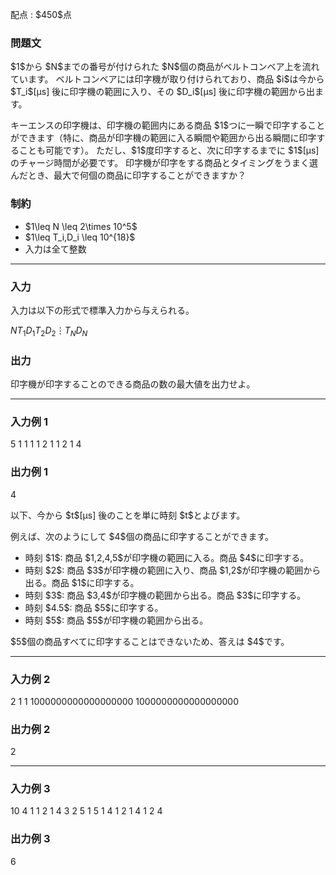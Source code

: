 
<div>

<span>

<span>

<p>
配点 : $450$点
</p>

<div>

<section>

### **問題文**

<p>
$1$から $N$までの番号が付けられた $N$個の商品がベルトコンベア上を流れています。
ベルトコンベアには印字機が取り付けられており、商品 $i$は今から $T_i$[μs] 後に印字機の範囲に入り、その $D_i$[μs] 後に印字機の範囲から出ます。
</p>

<p>
キーエンスの印字機は、印字機の範囲内にある商品 $1$つに一瞬で印字することができます（特に、商品が印字機の範囲に入る瞬間や範囲から出る瞬間に印字することも可能です）。
ただし、$1$度印字すると、次に印字するまでに $1$[μs] のチャージ時間が必要です。
印字機が印字をする商品とタイミングをうまく選んだとき、最大で何個の商品に印字することができますか？
</p>

</section>

</div>

<div>

<section>

### **制約**

<ul>

<li>
$1\leq N \leq 2\times 10^5$
</li>

<li>
$1\leq T_i,D_i \leq 10^{18}$
</li>

<li>
入力は全て整数
</li>

</ul>

</section>

</div>

---

<div>

<div>

<section>

### **入力**

<p>
入力は以下の形式で標準入力から与えられる。
</p>

<div>

$N$$T_1$$D_1$$T_2$$D_2$$\vdots$$T_N$$D_N$
</div>

</section>

</div>

<div>

<section>

### **出力**

<p>
印字機が印字することのできる商品の数の最大値を出力せよ。
</p>

</section>

</div>

</div>

---

<div>

<section>

### **入力例 1**

<div>

5
1 1
1 1
2 1
1 2
1 4

</div>

</section>

</div>

<div>

<section>

### **出力例 1**

<div>

4

</div>

<p>
以下、今から $t$[μs] 後のことを単に時刻 $t$とよびます。
</p>

<p>
例えば、次のようにして $4$個の商品に印字することができます。
</p>

<ul>

<li>
時刻 $1$: 商品 $1,2,4,5$が印字機の範囲に入る。商品 $4$に印字する。
</li>

<li>
時刻 $2$: 商品 $3$が印字機の範囲に入り、商品 $1,2$が印字機の範囲から出る。商品 $1$に印字する。
</li>

<li>
時刻 $3$: 商品 $3,4$が印字機の範囲から出る。商品 $3$に印字する。
</li>

<li>
時刻 $4.5$: 商品 $5$に印字する。
</li>

<li>
時刻 $5$: 商品 $5$が印字機の範囲から出る。
</li>

</ul>

<p>
$5$個の商品すべてに印字することはできないため、答えは $4$です。
</p>

</section>

</div>

---

<div>

<section>

### **入力例 2**

<div>

2
1 1
1000000000000000000 1000000000000000000

</div>

</section>

</div>

<div>

<section>

### **出力例 2**

<div>

2

</div>

</section>

</div>

---

<div>

<section>

### **入力例 3**

<div>

10
4 1
1 2
1 4
3 2
5 1
5 1
4 1
2 1
4 1
2 4

</div>

</section>

</div>

<div>

<section>

### **出力例 3**

<div>

6

</div>

</section>

</div>

</span>

</span>

</div>
